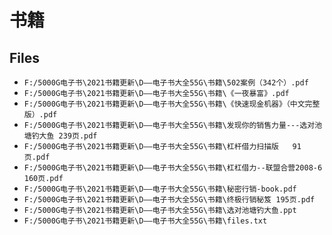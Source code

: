 # 书籍

## Files

- `F:/5000G电子书\2021书籍更新\D——电子书大全55G\书籍\502案例（342个）.pdf`
- `F:/5000G电子书\2021书籍更新\D——电子书大全55G\书籍\《一夜暴富》.pdf`
- `F:/5000G电子书\2021书籍更新\D——电子书大全55G\书籍\《快速现金机器》（中文完整版）.pdf`
- `F:/5000G电子书\2021书籍更新\D——电子书大全55G\书籍\发现你的销售力量---选对池塘钓大鱼 239页.pdf`
- `F:/5000G电子书\2021书籍更新\D——电子书大全55G\书籍\杠杆借力扫描版   91页.pdf`
- `F:/5000G电子书\2021书籍更新\D——电子书大全55G\书籍\杠杠借力--联盟合营2008-6 160页.pdf`
- `F:/5000G电子书\2021书籍更新\D——电子书大全55G\书籍\秘密行销-book.pdf`
- `F:/5000G电子书\2021书籍更新\D——电子书大全55G\书籍\终极行销秘笈 195页.pdf`
- `F:/5000G电子书\2021书籍更新\D——电子书大全55G\书籍\选对池塘钓大鱼.ppt`
- `F:/5000G电子书\2021书籍更新\D——电子书大全55G\书籍\files.txt`

